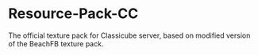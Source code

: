 # Resource-Pack-CC
The official texture pack for Classicube server, based on modified version of the BeachFB texture pack.
